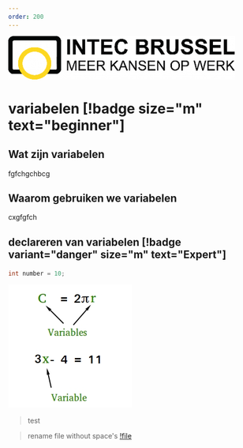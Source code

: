 ```yaml
---
order: 200
---
```

![](/resources/intecbrussel.png)

# variabelen [!badge size="m" text="beginner"]
## Wat zijn variabelen
fgfchgchbcg
## Waarom gebruiken we variabelen
cxgfgfch
## declareren van variabelen [!badge variant="danger" size="m" text="Expert"]
```java
int number = 10;
```

![variable](src/variable.jpg)

> test

> rename file without space's
[!file](variables.pdf)
